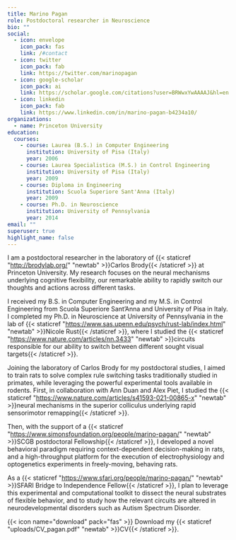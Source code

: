 ```yaml
---
title: Marino Pagan
role: Postdoctoral researcher in Neuroscience
bio: ""
social:
  - icon: envelope
    icon_pack: fas
    link: /#contact
  - icon: twitter
    icon_pack: fab
    link: https://twitter.com/marinopagan
  - icon: google-scholar
    icon_pack: ai
    link: https://scholar.google.com/citations?user=BRWwxYwAAAAJ&hl=en
  - icon: linkedin
    icon_pack: fab
    link: https://www.linkedin.com/in/marino-pagan-b4234a10/
organizations:
  - name: Princeton University
education:
  courses:
    - course: Laurea (B.S.) in Computer Engineering
      institution: University of Pisa (Italy)
      year: 2006
    - course: Laurea Specialistica (M.S.) in Control Engineering
      institution: University of Pisa (Italy)
      year: 2009
    - course: Diploma in Engineering
      institution: Scuola Superiore Sant'Anna (Italy)
      year: 2009
    - course: Ph.D. in Neuroscience
      institution: University of Pennsylvania
      year: 2014
email: ""
superuser: true
highlight_name: false
---
```

I am a postdoctoral researcher in the laboratory of {{< staticref "http://brodylab.org/" "newtab" >}}Carlos Brody{{< /staticref >}} at Princeton University. My research focuses on the neural mechanisms underlying cognitive flexibility, our remarkable ability to rapidly switch our thoughts and actions across different tasks.

I received my B.S. in Computer Engineering and my M.S. in Control Engineering from Scuola Superiore Sant’Anna and University of Pisa in Italy. I completed my Ph.D. in Neuroscience at University of Pennsylvania in the lab of {{< staticref "https://www.sas.upenn.edu/psych/rust-lab/index.html" "newtab" >}}Nicole Rust{{< /staticref >}}, where I studied the {{< staticref "https://www.nature.com/articles/nn.3433" "newtab" >}}circuits responsible for our ability to switch between different sought visual targets{{< /staticref >}}.

Joining the laboratory of Carlos Brody for my postdoctoral studies, I aimed to train rats to solve complex rule switching tasks traditionally studied in primates, while leveraging the powerful experimental tools available in rodents. First, in collaboration with Ann Duan and Alex Piet, I studied the {{< staticref "https://www.nature.com/articles/s41593-021-00865-x" "newtab" >}}neural mechanisms in the superior colliculus underlying rapid sensorimotor remapping{{< /staticref >}}.

Then, with the support of a {{< staticref "https://www.simonsfoundation.org/people/marino-pagan/" "newtab" >}}SCGB postdoctoral Fellowship{{< /staticref >}}, I developed a novel behavioral paradigm requiring context-dependent decision-making in rats, and a high-throughput platform for the execution of electrophysiology and optogenetics experiments in freely-moving, behaving rats. 

As a {{< staticref "https://www.sfari.org/people/marino-pagan/" "newtab" >}}SFARI Bridge to Independence Fellow{{< /staticref >}}, I plan to leverage this experimental and computational toolkit to dissect the neural substrates of flexible behavior, and to study how the relevant circuits are altered in neurodevelopmental disorders such as Autism Spectrum Disorder.


{{< icon name="download" pack="fas" >}} Download my {{< staticref "uploads/CV_pagan.pdf" "newtab" >}}CV{{< /staticref >}}.
